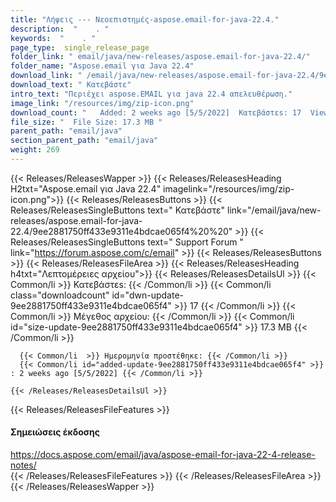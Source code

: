 ```yaml
---
title: "Λήψεις --- Νεοεπιστημές-aspose.email-for-java-22.4." 
description:  "    . " 
keywords:  "    . " 
page_type:  single_release_page
folder_link: " email/java/new-releases/aspose.email-for-java-22.4/"
folder_name: "Aspose.email για Java 22.4"
download_link: " /email/java/new-releases/aspose.email-for-java-22.4/9ee2881750ff433e9311e4bdcae065f4"
download_text: " Κατεβάστε"
intro_text: "Περιέχει aspose.EMAIL για java 22.4 απελευθέρωση."
image_link: "/resources/img/zip-icon.png"
download_count: "   Added: 2 weeks ago [5/5/2022]  Κατεβάστεs: 17  Views: 25"
file_size: "  File Size: 17.3 MB "
parent_path: "email/java"
section_parent_path: "email/java"
weight: 269
---
```


{{< Releases/ReleasesWapper >}}
  {{< Releases/ReleasesHeading H2txt="Aspose.email για Java 22.4" imagelink="/resources/img/zip-icon.png">}}
  {{< Releases/ReleasesButtons >}}
    {{< Releases/ReleasesSingleButtons text=" Κατεβάστε" link="/email/java/new-releases/aspose.email-for-java-22.4/9ee2881750ff433e9311e4bdcae065f4%20%20" >}}
    {{< Releases/ReleasesSingleButtons text=" Support Forum " link="https://forum.aspose.com/c/email" >}}
  {{< Releases/ReleasesButtons >}}
  {{< Releases/ReleasesFileArea >}}
    {{< Releases/ReleasesHeading h4txt="Λεπτομέρειες αρχείου">}}
    {{< Releases/ReleasesDetailsUl >}}
            {{< Common/li  >}} Κατεβάστεs: {{< /Common/li >}} 
      {{< Common/li class="downloadcount" id="dwn-update-9ee2881750ff433e9311e4bdcae065f4" >}} 17 {{< /Common/li >}} 
      {{< Common/li  >}} Μέγεθος αρχείου: {{< /Common/li >}} 
      {{< Common/li id="size-update-9ee2881750ff433e9311e4bdcae065f4" >}} 17.3 MB {{< /Common/li >}} 


      {{< Common/li  >}} Ημερομηνία προστέθηκε: {{< /Common/li >}} 
      {{< Common/li id="added-update-9ee2881750ff433e9311e4bdcae065f4" >}} : 2 weeks ago [5/5/2022] {{< /Common/li >}} 

    {{< /Releases/ReleasesDetailsUl >}}

  {{< Releases/ReleasesFileFeatures >}}
      <h4>Σημειώσεις έκδοσης</h4><div><a href="https://docs.aspose.com/email/java/aspose-email-for-java-22-4-release-notes/">https://docs.aspose.com/email/java/aspose-email-for-java-22-4-release-notes/</a></div>
  {{< /Releases/ReleasesFileFeatures >}}
 {{< /Releases/ReleasesFileArea >}}
{{< /Releases/ReleasesWapper >}}


